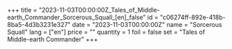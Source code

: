 +++
title = "2023-11-03T00:00:00Z_Tales_of_Middle-earth_Commander_Sorcerous_Squall_[en]_false"
id = "c06274ff-892e-418b-8ba5-4d3b3231e327"
date = "2023-11-03T00:00:00Z"
name = "Sorcerous Squall"
lang = ["en"]
price = ""
quantity = 1
foil = false
set = "Tales of Middle-earth Commander"
+++
